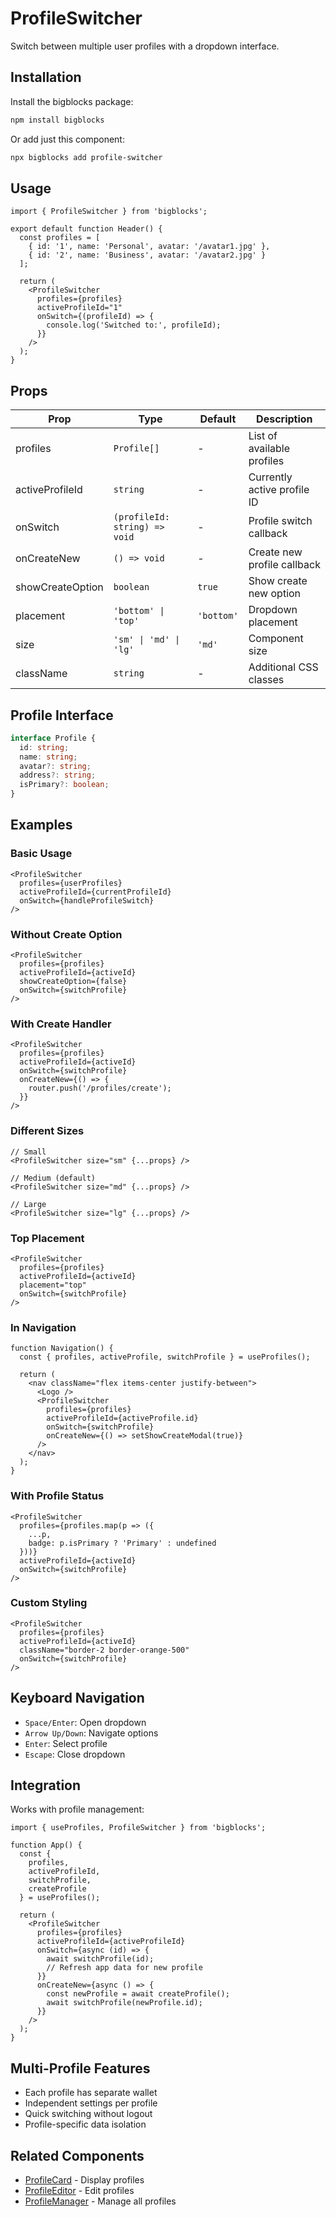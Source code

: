 # ProfileSwitcher

Switch between multiple user profiles with a dropdown interface.

## Installation

Install the bigblocks package:

```bash
npm install bigblocks
```

Or add just this component:

```bash
npx bigblocks add profile-switcher
```

## Usage

```tsx
import { ProfileSwitcher } from 'bigblocks';

export default function Header() {
  const profiles = [
    { id: '1', name: 'Personal', avatar: '/avatar1.jpg' },
    { id: '2', name: 'Business', avatar: '/avatar2.jpg' }
  ];

  return (
    <ProfileSwitcher
      profiles={profiles}
      activeProfileId="1"
      onSwitch={(profileId) => {
        console.log('Switched to:', profileId);
      }}
    />
  );
}
```

## Props

| Prop | Type | Default | Description |
|------|------|---------|-------------|
| profiles | `Profile[]` | - | List of available profiles |
| activeProfileId | `string` | - | Currently active profile ID |
| onSwitch | `(profileId: string) => void` | - | Profile switch callback |
| onCreateNew | `() => void` | - | Create new profile callback |
| showCreateOption | `boolean` | `true` | Show create new option |
| placement | `'bottom' \| 'top'` | `'bottom'` | Dropdown placement |
| size | `'sm' \| 'md' \| 'lg'` | `'md'` | Component size |
| className | `string` | - | Additional CSS classes |

## Profile Interface

```typescript
interface Profile {
  id: string;
  name: string;
  avatar?: string;
  address?: string;
  isPrimary?: boolean;
}
```

## Examples

### Basic Usage

```tsx
<ProfileSwitcher
  profiles={userProfiles}
  activeProfileId={currentProfileId}
  onSwitch={handleProfileSwitch}
/>
```

### Without Create Option

```tsx
<ProfileSwitcher
  profiles={profiles}
  activeProfileId={activeId}
  showCreateOption={false}
  onSwitch={switchProfile}
/>
```

### With Create Handler

```tsx
<ProfileSwitcher
  profiles={profiles}
  activeProfileId={activeId}
  onSwitch={switchProfile}
  onCreateNew={() => {
    router.push('/profiles/create');
  }}
/>
```

### Different Sizes

```tsx
// Small
<ProfileSwitcher size="sm" {...props} />

// Medium (default)
<ProfileSwitcher size="md" {...props} />

// Large
<ProfileSwitcher size="lg" {...props} />
```

### Top Placement

```tsx
<ProfileSwitcher
  profiles={profiles}
  activeProfileId={activeId}
  placement="top"
  onSwitch={switchProfile}
/>
```

### In Navigation

```tsx
function Navigation() {
  const { profiles, activeProfile, switchProfile } = useProfiles();
  
  return (
    <nav className="flex items-center justify-between">
      <Logo />
      <ProfileSwitcher
        profiles={profiles}
        activeProfileId={activeProfile.id}
        onSwitch={switchProfile}
        onCreateNew={() => setShowCreateModal(true)}
      />
    </nav>
  );
}
```

### With Profile Status

```tsx
<ProfileSwitcher
  profiles={profiles.map(p => ({
    ...p,
    badge: p.isPrimary ? 'Primary' : undefined
  }))}
  activeProfileId={activeId}
  onSwitch={switchProfile}
/>
```

### Custom Styling

```tsx
<ProfileSwitcher
  profiles={profiles}
  activeProfileId={activeId}
  className="border-2 border-orange-500"
  onSwitch={switchProfile}
/>
```

## Keyboard Navigation

- `Space/Enter`: Open dropdown
- `Arrow Up/Down`: Navigate options
- `Enter`: Select profile
- `Escape`: Close dropdown

## Integration

Works with profile management:

```tsx
import { useProfiles, ProfileSwitcher } from 'bigblocks';

function App() {
  const { 
    profiles, 
    activeProfileId, 
    switchProfile,
    createProfile 
  } = useProfiles();
  
  return (
    <ProfileSwitcher
      profiles={profiles}
      activeProfileId={activeProfileId}
      onSwitch={async (id) => {
        await switchProfile(id);
        // Refresh app data for new profile
      }}
      onCreateNew={async () => {
        const newProfile = await createProfile();
        await switchProfile(newProfile.id);
      }}
    />
  );
}
```

## Multi-Profile Features

- Each profile has separate wallet
- Independent settings per profile
- Quick switching without logout
- Profile-specific data isolation

## Related Components

- [ProfileCard](/components/profile-card) - Display profiles
- [ProfileEditor](/components/profile-editor) - Edit profiles
- [ProfileManager](/components/profile-manager) - Manage all profiles